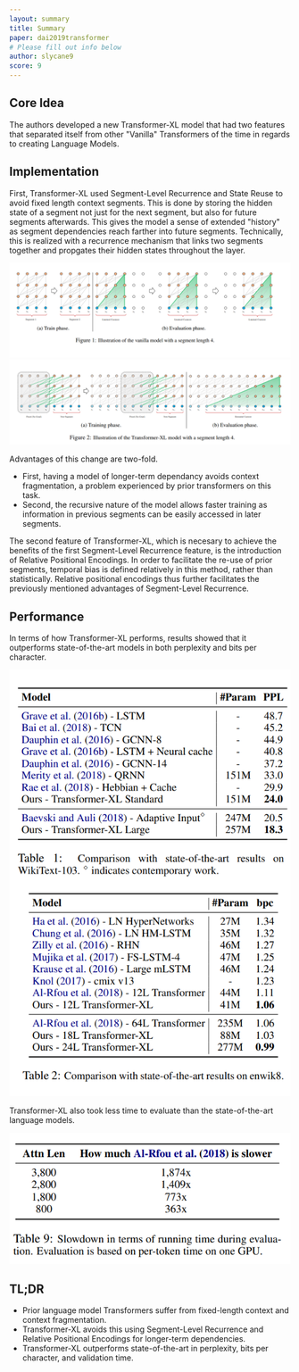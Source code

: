 ```yaml
---
layout: summary
title: Summary
paper: dai2019transformer
# Please fill out info below
author: slycane9
score: 9
---
```


## Core Idea
The authors developed a new Transformer-XL model that had two features that separated itself from other "Vanilla" Transformers of the time in regards to creating Language Models.

## Implementation

First, Transformer-XL used Segment-Level Recurrence and State Reuse to avoid fixed length context segments.  This is done by storing the hidden state of a segment not just for the next segment, but also for future segments afterwards.  This gives the model a sense of extended "history" as segment dependencies reach farther into future segments.  Technically, this is realized with a recurrence mechanism that links two segments together and propgates their hidden states throughout the layer.

![norecurrence](dai2019transformer_1a.png)
![recurrence](dai2019transformer_1b.png)


Advantages of this change are two-fold.  
* First, having a model of longer-term dependancy avoids context fragmentation, a problem experienced by prior transformers on this task.  
* Second, the recursive nature of the model allows faster training as information in previous segments can be easily accessed in later segments.


The second feature of Transformer-XL, which is necesary to achieve the benefits of the first Segment-Level Recurrence feature, is the introduction of Relative Positional Encodings.  In order to facilitate the re-use of prior segments, temporal bias is defined relatively in this method, rather than statistically.  Relative positional encodings thus further facilitates the previously mentioned advantages of Segment-Level Recurrence.


## Performance

In terms of how Transformer-XL performs, results showed that it outperforms state-of-the-art models in both perplexity and bits per character.

![result1](dai2019transformer_1c.png)


Transformer-XL also took less time to evaluate than the state-of-the-art language models.

![result2](dai2019transformer_1d.png)


## TL;DR
* Prior language model Transformers suffer from fixed-length context and context fragmentation.
* Transformer-XL avoids this using Segment-Level Recurrence and Relative Positional Encodings for longer-term dependencies.
* Transformer-XL outperforms state-of-the-art in perplexity, bits per character, and validation time.

